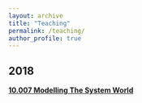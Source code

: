```yaml
---
layout: archive
title: "Teaching"
permalink: /teaching/
author_profile: true
---
```


## 2018

**[10.007 Modelling The System World](https://academics.sutd.edu.sg/science-math/courses/10007-modelling-systems-world)**